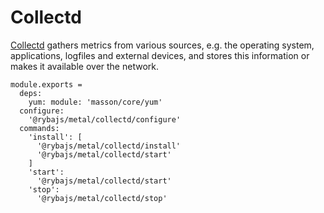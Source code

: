 
# Collectd

[Collectd]() gathers metrics from various sources, e.g. the operating system, applications,
 logfiles and external devices, and stores this information or makes it available
 over the network.
 
    module.exports =
      deps:
        yum: module: 'masson/core/yum'
      configure:
        '@rybajs/metal/collectd/configure'
      commands:
        'install': [
          '@rybajs/metal/collectd/install'
          '@rybajs/metal/collectd/start'
        ]
        'start':
          '@rybajs/metal/collectd/start'
        'stop':
          '@rybajs/metal/collectd/stop'
